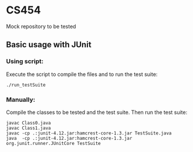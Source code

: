 # CS454
Mock repository to be tested

## Basic usage with JUnit
### Using script:
Execute the script to compile the files and to run the test suite:
```
./run_testSuite
```

### Manually:
Compile the classes to be tested and the test suite. Then run the test suite:
```
javac Class0.java
javac Class1.java
javac -cp .:junit-4.12.jar:hamcrest-core-1.3.jar TestSuite.java
java  -cp .:junit-4.12.jar:hamcrest-core-1.3.jar org.junit.runner.JUnitCore TestSuite
```

